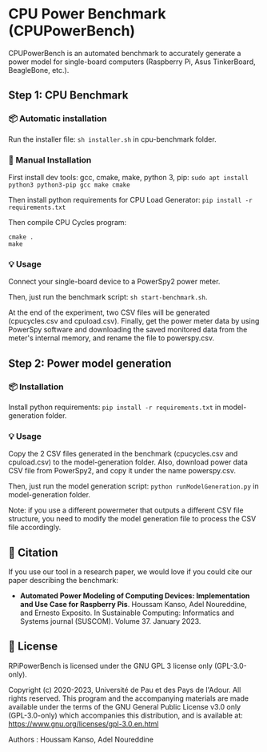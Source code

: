 # CPU Power Benchmark (CPUPowerBench)

CPUPowerBench is an automated benchmark to accurately generate a power model for single-board computers (Raspberry Pi, Asus TinkerBoard, BeagleBone, etc.).

## Step 1: CPU Benchmark

### :package: Automatic installation

Run the installer file: ```sh installer.sh``` in cpu-benchmark folder.

### :floppy_disk: Manual Installation

First install dev tools: gcc, cmake, make, python 3, pip: ```sudo apt install python3 python3-pip gcc make cmake```

Then install python requirements for CPU Load Generator: ```pip install -r requirements.txt```

Then compile CPU Cycles program:
```
cmake .
make
```

### :bulb: Usage

Connect your single-board device to a PowerSpy2 power meter.

Then, just run the benchmark script: ```sh start-benchmark.sh```.

At the end of the experiment, two CSV files will be generated (cpucycles.csv and cpuload.csv).
Finally, get the power meter data by using PowerSpy software and downloading the saved monitored data from the meter's internal memory, and rename the file to powerspy.csv.

## Step 2: Power model generation

### :package: Installation

Install python requirements: ```pip install -r requirements.txt``` in model-generation folder.

### :bulb: Usage

Copy the 2 CSV files generated in the benchmark (cpucycles.csv and cpuload.csv) to the model-generation folder.
Also, download power data CSV file from PowerSpy2, and copy it under the name powerspy.csv.

Then, just run the model generation script: ```python runModelGeneration.py``` in model-generation folder.

Note: if you use a different powermeter that outputs a different CSV file structure, you need to modify the model generation file to process the CSV file accordingly.

## :bookmark_tabs: Citation

If you use our tool in a research paper, we would love if you could cite our paper describing the benchmark:

- **Automated Power Modeling of Computing Devices: Implementation and Use Case for Raspberry Pis**. Houssam Kanso, Adel Noureddine, and Ernesto Exposito. In Sustainable Computing: Informatics and Systems journal (SUSCOM). Volume 37. January 2023.

## :newspaper: License

RPiPowerBench is licensed under the GNU GPL 3 license only (GPL-3.0-only).

Copyright (c) 2020-2023, Université de Pau et des Pays de l'Adour.
All rights reserved. This program and the accompanying materials are made available under the terms of the GNU General Public License v3.0 only (GPL-3.0-only) which accompanies this distribution, and is available at: https://www.gnu.org/licenses/gpl-3.0.en.html

Authors : Houssam Kanso, Adel Noureddine